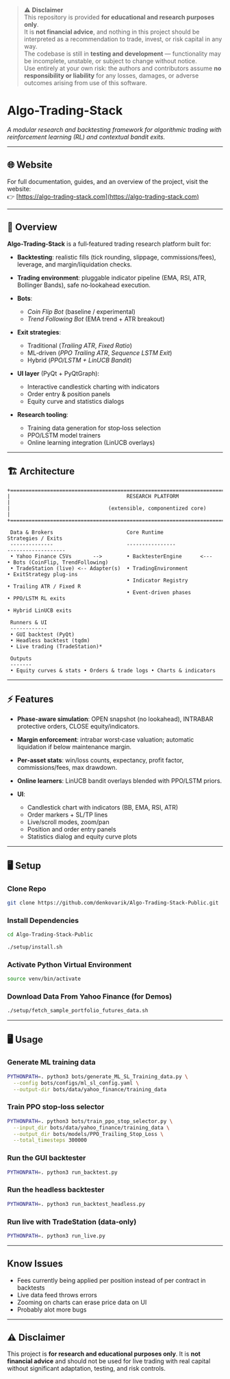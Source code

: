 > ⚠️ **Disclaimer**  
> This repository is provided **for educational and research purposes only**.  
> It is **not financial advice**, and nothing in this project should be interpreted as a recommendation to trade, invest, or risk capital in any way.  
> The codebase is still in **testing and development** — functionality may be incomplete, unstable, or subject to change without notice.  
> Use entirely at your own risk: the authors and contributors assume **no responsibility or liability** for any losses, damages, or adverse outcomes arising from use of this software.


# Algo-Trading-Stack

*A modular research and backtesting framework for algorithmic trading with reinforcement learning (RL) and contextual bandit exits.*

---

## 🌐 Website

For full documentation, guides, and an overview of the project, visit the website:  
👉 [https://algo-trading-stack.com](https://algo-trading-stack.com)

---

## 🚀 Overview

**Algo-Trading-Stack** is a full‑featured trading research platform built for:

* **Backtesting**: realistic fills (tick rounding, slippage, commissions/fees), leverage, and margin/liquidation checks.
* **Trading environment**: pluggable indicator pipeline (EMA, RSI, ATR, Bollinger Bands), safe no‑lookahead execution.
* **Bots**:

  * *Coin Flip Bot* (baseline / experimental)
  * *Trend Following Bot* (EMA trend + ATR breakout)
* **Exit strategies**:

  * Traditional (*Trailing ATR*, *Fixed Ratio*)
  * ML‑driven (*PPO Trailing ATR*, *Sequence LSTM Exit*)
  * Hybrid (*PPO/LSTM + LinUCB Bandit*)
* **UI layer** (PyQt + PyQtGraph):

  * Interactive candlestick charting with indicators
  * Order entry & position panels
  * Equity curve and statistics dialogs
* **Research tooling**:

  * Training data generation for stop‑loss selection
  * PPO/LSTM model trainers
  * Online learning integration (LinUCB overlays)

---

## 🏗 Architecture

```
+===========================================================================================+
|                                      RESEARCH PLATFORM                                    |
|                                (extensible, componentized core)                           |
+===========================================================================================+

 Data & Brokers                        Core Runtime                   Strategies / Exits
 --------------                        ----------------               -------------------
 • Yahoo Finance CSVs       -->        • BacktesterEngine      <---   • Bots (CoinFlip, TrendFollowing)
 • TradeStation (live) <-- Adapter(s)  • TradingEnvironment           • ExitStrategy plug-ins
                                       • Indicator Registry           • Trailing ATR / Fixed R
                                       • Event-driven phases          • PPO/LSTM RL exits
                                                                      • Hybrid LinUCB exits

 Runners & UI
 ------------
 • GUI backtest (PyQt)
 • Headless backtest (tqdm)
 • Live trading (TradeStation)*

 Outputs
 -------
 • Equity curves & stats • Orders & trade logs • Charts & indicators
```

---

## ⚡ Features

* **Phase-aware simulation**: OPEN snapshot (no lookahead), INTRABAR protective orders, CLOSE equity/indicators.
* **Margin enforcement**: intrabar worst‑case valuation; automatic liquidation if below maintenance margin.
* **Per‑asset stats**: win/loss counts, expectancy, profit factor, commissions/fees, max drawdown.
* **Online learners**: LinUCB bandit overlays blended with PPO/LSTM priors.
* **UI**:

  * Candlestick chart with indicators (BB, EMA, RSI, ATR)
  * Order markers + SL/TP lines
  * Live/scroll modes, zoom/pan
  * Position and order entry panels
  * Statistics dialog and equity curve plots

---

## 🖥 Setup

### Clone Repo
```bash
git clone https://github.com/denkovarik/Algo-Trading-Stack-Public.git
```

### Install Dependencies
```bash
cd Algo-Trading-Stack-Public
```
```bash
./setup/install.sh
```

### Activate Python Virtual Environment
```bash
source venv/bin/activate
```

### Download Data From Yahoo Finance (for Demos)
```bash
./setup/fetch_sample_portfolio_futures_data.sh
```

---

## 🖥 Usage

### Generate ML training data

```bash
PYTHONPATH=. python3 bots/generate_ML_SL_Training_data.py \
  --config bots/configs/ml_sl_config.yaml \
  --output-dir bots/data/yahoo_finance/training_data
```

### Train PPO stop‑loss selector

```bash
PYTHONPATH=. python3 bots/train_ppo_stop_selector.py \
  --input_dir bots/data/yahoo_finance/training_data \
  --output_dir bots/models/PPO_Trailing_Stop_Loss \
  --total_timesteps 300000
```

### Run the GUI backtester

```bash
PYTHONPATH=. python3 run_backtest.py
```

### Run the headless backtester

```bash
PYTHONPATH=. python3 run_backtest_headless.py
```

### Run live with TradeStation (data‑only)

```bash
PYTHONPATH=. python3 run_live.py
```

---

## Know Issues
* Fees currently being applied per position instead of per contract in backtests
* Live data feed throws errors
* Zooming on charts can erase price data on UI
* Probably alot more bugs

---

## ⚠️ Disclaimer

This project is **for research and educational purposes only**.
It is **not financial advice** and should not be used for live trading with real capital without significant adaptation, testing, and risk controls.

